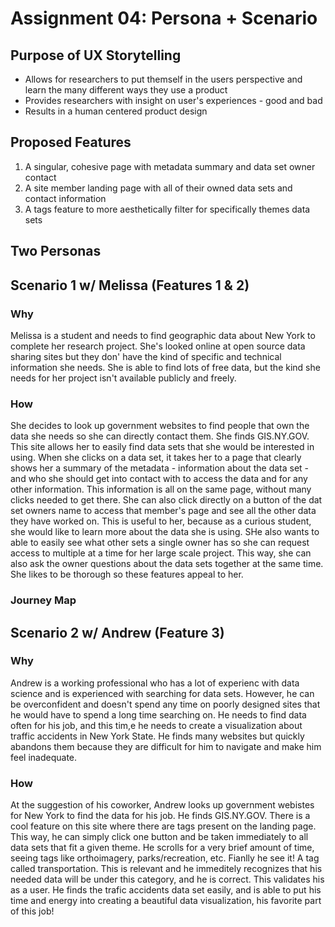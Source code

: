 # Assignment 04: Persona + Scenario

## Purpose of UX Storytelling

- Allows for researchers to put themself in the users perspective and learn the many different ways they use a product
- Provides researchers with insight on user's experiences - good and bad
- Results in a human centered product design

## Proposed Features

1. A singular, cohesive page with metadata summary and data set owner contact
2. A site member landing page with all of their owned data sets and contact information
3. A tags feature to more aesthetically filter for specifically themes data sets

## Two Personas

## Scenario 1 w/ Melissa (Features 1 & 2)

### Why 

Melissa is a student and needs to find geographic data about New York to complete her research project. She's looked online at open source data sharing sites but they don' have the kind of specific and technical information she needs. She is able to find lots of free data, but the kind she needs for her project isn't available publicly and freely. 

### How

She decides to look up government websites to find people that own the data she needs so she can directly contact them. She finds GIS.NY.GOV. This site allows her to easily find data sets that she would be interested in using. When she clicks on a data set, it takes her to a page that clearly shows her a summary of the metadata - information about the data set - and who she should get into contact with to access the data  and for any other information. This information is all on the same page, without many clicks needed to get there. She can also click directly on a button of the dat set owners name to access that member's page and see all the other data they have worked on. This is useful to her, because as a curious student, she would like to learn more about the data she is using. SHe also wants to able to easily see what other sets a single owner has so she can request access to multiple at a time for her large scale project. This way, she can also ask the owner questions about the data sets together at the same time. She likes to be thorough so these features appeal to her. 

### Journey Map 

## Scenario 2 w/ Andrew (Feature 3) 

### Why 

Andrew is a working professional who has a lot of experienc with data science and is experienced with searching for data sets. However, he can be overconfident and doesn't spend any time on poorly designed sites that he would have to spend a long time searching on. He needs to find data often for his job, and this tim,e he needs to create a visualization about traffic accidents in New York State. He finds many websites but quickly abandons them because they are difficult for him to navigate and make him feel inadequate.

### How 
At the suggestion of his coworker, Andrew looks up government webistes for New York to find the data for his job. He finds GIS.NY.GOV. There is a cool feature on this site where there are tags present on the landing page. This way, he can simply click one button and be taken immediately to all data sets that fit a given theme. He scrolls for a very brief amount of time, seeing tags like orthoimagery, parks/recreation, etc. Fianlly he see it! A tag called transportation. This is relevant and he immeditely recognizes that his needed data will be under this category, and he is correct. This validates his as a user. He finds the trafic accidents data set easily, and is able to put his time and energy into creating a beautiful data visualization, his favorite part of this job!




